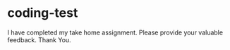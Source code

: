 # coding-test
I have completed my take home assignment. Please provide your valuable feedback. Thank You.
